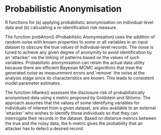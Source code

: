 # Probabilistic Anonymisation
R functions for (a) applying probabilistic anonymisation on individual-level data and (b) calculating a re-identification risk measure.

The function probAnon() (Probabilistic Anonymisation) uses the addition of random noise with known properties to some or all variables in an input dataset to obscure the true values of individual-level records. The noise is tuned to achieve any given degree of anonymity to avoid identification by an ‘attacker’ via the linking of patterns based on the values of such variables. Probabilistic anonymisation can retain the actual data utility because there are efficient Bayesian MCMC algorithms that treat the generated noise as measurement errors and 'remove' the noise at the analysis stage since its characteristics are known. This leads to consistent model parameter estimates.

The function hRanks() assesses the disclosure risk of probabilistically anonymised data using a metric proposed by Goldstein and Shlomo. The approach assumes that the values of some identifying variables for individuals of interest from a given dataset, are also available to an external ‘attacker’ who wishes to identify those individuals so that they can interrogate their records in the dataset. Based on distance metrics between the true and the noisy data, the h-metric gives the probability that an attacker has to detect a desired record.
